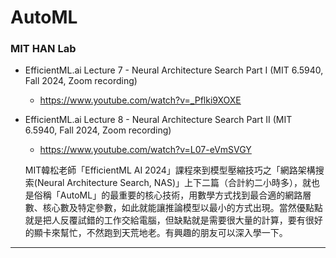 # AutoML

###  MIT HAN Lab

* EfficientML.ai Lecture 7 - Neural Architecture Search Part I (MIT 6.5940, Fall 2024, Zoom recording)
   * https://www.youtube.com/watch?v=_Pflki9XOXE
* EfficientML.ai Lecture 8 - Neural Architecture Search Part II (MIT 6.5940, Fall 2024, Zoom recording)
   * https://www.youtube.com/watch?v=L07-eVmSVGY
      
   MIT韓松老師「EfficientML AI 2024」課程來到模型壓縮技巧之「網路架構搜索(Neural Architecture Search, NAS)」上下二篇（合計約二小時多），就也是俗稱「AutoML」的最重要的核心技術，用數學方式找到最合適的網路層數、核心數及特定參數，如此就能讓推論模型以最小的方式出現。當然優點點就是把人反覆試錯的工作交給電腦，但缺點就是需要很大量的計算，要有很好的顯卡來幫忙，不然跑到天荒地老。有興趣的朋友可以深入學一下。
  
---
